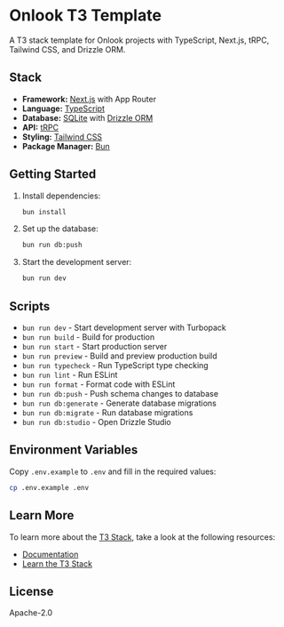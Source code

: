 # Onlook T3 Template

A T3 stack template for Onlook projects with TypeScript, Next.js, tRPC, Tailwind CSS, and Drizzle ORM.

## Stack

- **Framework:** [Next.js](https://nextjs.org) with App Router
- **Language:** [TypeScript](https://typescriptlang.org)
- **Database:** [SQLite](https://sqlite.org) with [Drizzle ORM](https://orm.drizzle.team)
- **API:** [tRPC](https://trpc.io)
- **Styling:** [Tailwind CSS](https://tailwindcss.com)
- **Package Manager:** [Bun](https://bun.sh)

## Getting Started

1. Install dependencies:
   ```bash
   bun install
   ```

2. Set up the database:
   ```bash
   bun run db:push
   ```

3. Start the development server:
   ```bash
   bun run dev
   ```

## Scripts

- `bun run dev` - Start development server with Turbopack
- `bun run build` - Build for production
- `bun run start` - Start production server
- `bun run preview` - Build and preview production build
- `bun run typecheck` - Run TypeScript type checking
- `bun run lint` - Run ESLint
- `bun run format` - Format code with ESLint
- `bun run db:push` - Push schema changes to database
- `bun run db:generate` - Generate database migrations
- `bun run db:migrate` - Run database migrations
- `bun run db:studio` - Open Drizzle Studio

## Environment Variables

Copy `.env.example` to `.env` and fill in the required values:

```bash
cp .env.example .env
```

## Learn More

To learn more about the [T3 Stack](https://create.t3.gg/), take a look at the following resources:

- [Documentation](https://create.t3.gg/)
- [Learn the T3 Stack](https://create.t3.gg/en/faq#what-learning-resources-are-currently-available)

## License

Apache-2.0
